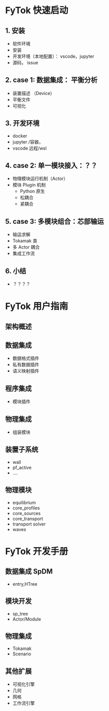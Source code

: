 FyTok 快速启动
=======================

## 1. 安装
- 软件环境
- 安装
- 开发环境（本地配置）： vscode，jupyter
- 源码， issue 

## 2. case 1: 数据集成： 平衡分析
- 装置描述 （Device）
- 平衡文件
- 可视化


## 3. 开发环境
- docker
- jupyter /容器，
- vscode 远程/wsl

## 4. case 2: 单一模块接入：？？
- 物理模块运行机制（Actor）
- 模块 Plugin 机制
    - Python 原生
    - 松耦合
    - 紧耦合

## 5. case 3: 多模块组合：芯部输运
- 输运求解
- Tokamak 类
- 多 Actor 耦合
- 集成工作流

## 6. 小结
- ？？？？

FyTok 用户指南
==============================
## 架构概述

## 数据集成
- 数据格式插件
- 私有数据插件
- 语义映射插件 

## 程序集成
- 模块插件

## 物理集成
- 组装模块

## 装置子系统
- wall
- pf_active 
- ....

## 物理模块
- equilibrium
- core_profiles
- core_sources
- core_transport
- transport solver
- waves

FyTok 开发手册
==============================

## 数据集成 SpDM
- entry,HTree

## 模块开发
- sp_tree 
- Actor/Module

## 物理集成
- Tokamak
- Scenario

## 其他扩展
- 可视化引擎
- 几何
- 网格
- 工作流引擎